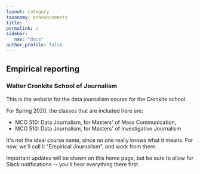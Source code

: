 ```yaml
---
layout: category
taxonomy: announcements
title: ''
permalink: /
sidebar:
   nav: "docs"
author_profile: false
---
```


## Empirical reporting

### Walter Cronkite School of Journalism

This is the website for the data journalism course for the Cronkite school.

For Spring 2020, the classes that are included here are:
  * MCO 510: Data Journalism, for Masters' of Mass Communication,
  * MCO 510: Data Journalism, for Masters' of Investigative Journalism


It's not the ideal course name, since no one really knows what it means. For now, we'll call it "Empirical Journalism", and work from there.

Important updates will be shown on this home page, but be sure to allow for Slack notifications -- you'll hear everything there first.
